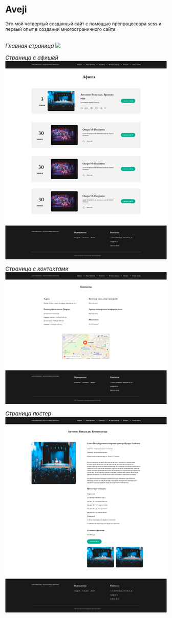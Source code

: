 <h1>Aveji</h1>
Это мой четвертый созданный сайт с помощью препроцессора scss и первый опыт в создании многостраничного сайта<br><br><br>
<i><big>Главная страница</big></i>
<img src="./main.png"><br><br>
<i><big>Страница с афишей</big></i>
<img src="./Afisha.png"><br><br>
<i><big>Страница с контактами</big></i>
<img src="./Contact.png"><br><br>
<i><big>Страница постер</big></i>
<img src="./Poster.png">